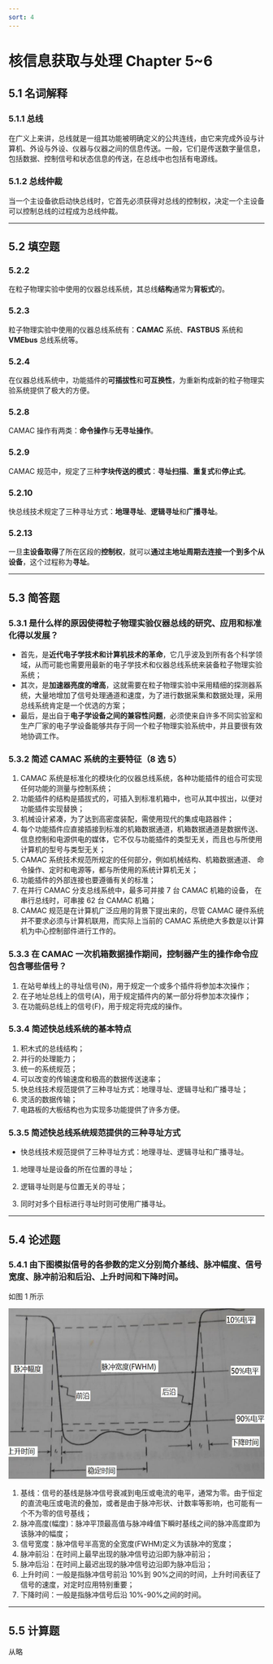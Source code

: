 ```yaml
---
sort: 4
---
```


# 核信息获取与处理 Chapter 5~6

## 5.1 名词解释

### 5.1.1 总线

在广义上来讲，总线就是一组其功能被明确定义的公共连线，由它来完成外设与计算机、外设与外设、仪器与仪器之间的信息传送。一般，它们是传送数字量信息，包括数据、控制信号和状态信息的传送，在总线中也包括有电源线。

### 5.1.2 总线仲裁

当一个主设备欲启动快总线时，它首先必须获得对总线的控制权，决定一个主设备可以控制总线的过程成为总线仲裁。

---

## 5.2 填空题

### 5.2.2

在粒子物理实验中使用的仪器总线系统，其总线**结构**通常为**背板式**的。

### 5.2.3

粒子物理实验中使用的仪器总线系统有：**CAMAC** 系统、**FASTBUS** 系统和 **VMEbus** 总线系统等。

### 5.2.4 

在仪器总线系统中，功能插件的**可插拔性**和**可互换性**，为重新构成新的粒子物理实验系统提供了极大的方便。

### 5.2.8

CAMAC 操作有两类：**命令操作**与**无寻址操作**。

### 5.2.9

CAMAC 规范中，规定了三种**字块传送的模式**：**寻址扫描**、**重复式**和**停止式**。

### 5.2.10

快总线技术规定了三种寻址方式：**地理寻址**、**逻辑寻址**和**广播寻址**。

### 5.2.13

一旦**主设备取得**了所在区段的**控制权**，就可以**通过主地址周期去连接一个到多个从设备**，这个过程称为**寻址**。

---

## 5.3 简答题

### 5.3.1 是什么样的原因使得粒子物理实验仪器总线的研究、应用和标准化得以发展？

+ 首先，是**近代电子学技术和计算机技术的革命**，它几乎波及到所有各个科学领域，从而可能也需要用最新的电子学技术和仪器总线系统来装备粒子物理实验系统；
+ 其次，是**加速器亮度的增高**，这就需要在粒子物理实验中采用精细的探测器系统，大量地增加了信号处理通道和速度，为了进行数据采集和数据处理，采用总线系统肯定是一个优选的方案；
+ 最后，是出自于**电子学设备之间的兼容性问题**，必须使来自许多不同实验室和生产厂家的电子学设备能够共存于同一个粒子物理实验系统中，并且要很有效地协调工作。

### 5.3.2 简述 CAMAC 系统的主要特征（8 选 5）

1. CAMAC 系统是标准化的模块化的仪器总线系统，各种功能插件的组合可实现任何功能的测量与控制系统；
2. 功能插件的结构是插拔式的，可插入到标准机箱中，也可从其中拔出，以便对功能插件实现替换；
3. 机械设计紧凑，为了达到高密度装配，需使用现代的集成电路器件；
4. 每个功能插件应直接插接到标准的机箱数据通道，机箱数据通道是数据传送、信息控制和电源供电的媒体，它不仅与功能插件的类型无关，而且也与所使用 计算机的型号与类型无关；
5. CAMAC 系统技术规范所规定的任何部分，例如机械结构、机箱数据通道、 命令操作、定时和电源等，都与所使用的系统计算机无关；
6. 功能插件的外部连接也要遵循有关的标准；
7. 在并行 CAMAC 分支总线系统中，最多可并接 7 台 CAMAC 机箱的设备， 在串行总线时，可串接 62 台 CAMAC 机箱；
8. CAMAC 规范是在计算机广泛应用的背景下提出来的，尽管 CAMAC 硬件系统并不要求必须与计算机联用，而实际上当前的 CAMAC 系统绝大多数是以计算机为中心控制部件进行工作的。

### 5.3.3 在 CAMAC 一次机箱数据操作期间，控制器产生的操作命令应包含哪些信号？

1. 在站号单线上的寻址信号(N)，用于规定一个或多个插件将参加本次操作；
2. 在子地址总线上的信号(A)，用于规定插件内的某一部分将参加本次操作；
3. 在功能码总线上的信号(F)，用于规定将完成的操作。

### 5.3.4 简述快总线系统的基本特点

1. 积木式的总线结构；
2. 并行的处理能力；
3. 统一的系统规范；
4. 可以改变的传输速度和极高的数据传送速率；
5. 快总线技术规范提供了三种寻址方式：地理寻址、逻辑寻址和广播寻址；
6. 灵活的数据传输；
7. 电路板的大板结构也为实现多功能提供了许多方便。

### 5.3.5 简述快总线系统规范提供的三种寻址方式

+ 快总线技术规范提供了三种寻址方式：地理寻址、逻辑寻址和广播寻址。

1. 地理寻址是设备的所在位置的寻址；

2. 逻辑寻址则是与位置无关的寻址；

3. 同时对多个目标进行寻址时则可使用广播寻址。

---

## 5.4 论述题

### 5.4.1 由下图模拟信号的各参数的定义分别简介基线、脉冲幅度、信号宽度、脉冲前沿和后沿、上升时间和下降时间。

如图 1 所示

![simulate_signal](/assets/img/nuc_info/simulate_signal.png)

1. 基线：信号的基线是脉冲信号衰减到电压或电流的电平，通常为零。由于恒定的直流电压或电流的叠加，或者是由于脉冲形状、计数率等影响，也可能有一个不为零的信号基线；
2. 脉冲高度(幅度)：脉冲平顶最高值与脉冲峰值下瞬时基线之间的脉冲高度即为该脉冲的幅度； 
3. 信号宽度：脉冲信号半高宽的全宽度(FWHM)定义为该脉冲的宽度；
4. 脉冲前沿：在时间上最早出现的脉冲信号边沿即为脉冲前沿；
5. 脉冲后沿：在时间上最迟出现的脉冲信号边沿即为脉冲后沿；
6. 上升时间：一般是指脉冲信号前沿 10%到 90%之间的时间，上升时间表征了信号的速度，对定时应用特别重要；
7. 下降时间：一般是指脉冲信号后沿 10%-90%之间的时间。

---

## 5.5 计算题

从略